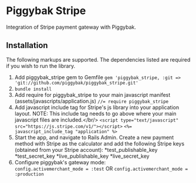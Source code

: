 Piggybak Stripe
=============

Integration of Stripe payment gateway with Piggybak.

Installation
-------

The following markups are supported.  The dependencies listed are required if
you wish to run the library.

1. Add piggybak_stripe gem to Gemfile
	`gem 'piggybak_stripe, :git => 'git://github.com/piggybak/piggybak_stripe.git'`
2. `bundle install`
3. Add require for piggybak_stripe to your main javascript manifest (assets/javascripts/application.js) 
	`//= require piggybak_stripe`
4. Add javascript include tag for Stripe's js library into your application layout.  NOTE: This include tag needs to go above where your main javascript files are included.</br/>
	`<script type="text/javascript" src="https://js.stripe.com/v1/"></script>`
  	`<%= javascript_include_tag "application" %>`
5. Start the app, and navigate to Rails Admin.  Create a new payment method with Stripe as the calculator and add the following Stripe keys (obtained from your Stripe account):
	*test_publishable_key
	*test_secret_key
	*live_publishable_key
	*live_secret_key
6. Configure piggybak's gateway mode:  
	`config.activemerchant_mode = :test` OR `config.activemerchant_mode = :production`

